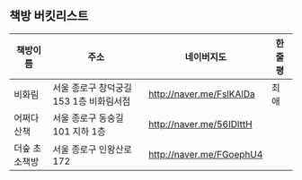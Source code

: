## 책방 버킷리스트 

**책방이름** | **주소** | **네이버지도** | 한줄평
---- | ---- | ---- | ---- 
비화림 | 서울 종로구 창덕궁길 153 1층 비화림서점 | http://naver.me/FslKAlDa | 최애 
어쩌다 산책 | 서울 종로구 동숭길 101 지하 1층  | http://naver.me/56IDlttH | 
더숲 초소책방 | 서울 종로구 인왕산로 172 | http://naver.me/FGoephU4  | 
